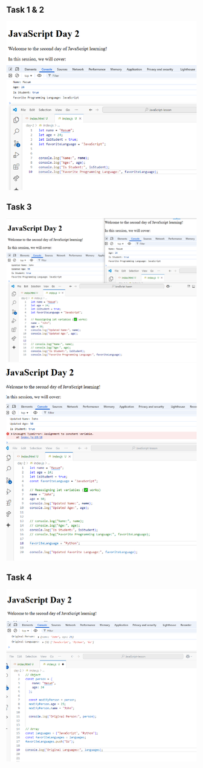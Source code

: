 <h2>Task 1 & 2</h2>

<img src="task-1-2.png" alt="task 1 2"/>



<h2>Task 3</h2>

<img src="task-3.png" alt="task 3" />
<img src="task-const.png" alt="task 3"/>



<h2>Task 4 </h2>

<img src="task-4.png" alt="task 4"/>
